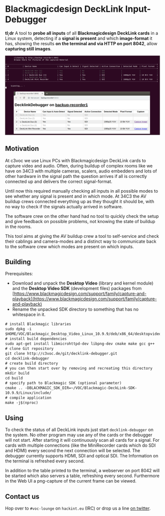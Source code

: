# Blackmagicdesign DeckLink Input-Debugger
**tl;dr** A tool to **probe all inputs** of all **Blackmagicdesign DeckLink cards** in a Linux system, detecting if a **signal is present** and which **image-format** it has, showing the results **on the terminal and via HTTP on port 8042**, allow **capturing still images**.

![Screenhot of the running tool, showing its terminal-output as well as the Web-GUI](screenshot.png)

## Motivation
At c3voc we use Linux PCs with Blackmagicdesign DeckLink cards to capture video and audio. Often, during buildup of complex rooms like we have on 34C3 with multiple cameras, scalers, audio embedders and lots of other hardware in the signal path the question arrives if all is correctly connected up and delivers the correct signal-format.

Until now this required manually checking all inputs in all possible modes to see whether any signal is present and in which mode. At 34C3 the AV buildup crews connected everything up as they thought it should be, with no way to check if the signals actually arrived in software.

The software crew on the other hand had no tool to quickly check the setup and give feedback on possible problems, not knowing the state of buildup in the rooms.

This tool aims at giving the AV buildup crew a tool to self-service and check their cablings and camera-modes and a distinct way to communicate back to the software crew which modes are present on which inputs.

## Building
Prerequisites:
- Download and unpack the **Desktop Video** (library and kernel module) and the **Desktop Video SDK** (development files) packages from [https://www.blackmagicdesign.com/support/family/capture-and-playback](https://www.blackmagicdesign.com/support/family/capture-and-playback)
- Rename the unpacked SDK directory to something that has no whitespace in it.

```
# install Blackmagic libraries
sudo dpkg -i $HOME/VOC/Blackmagic_Desktop_Video_Linux_10.9.9/deb/x86_64/desktopvideo_10.9.9a4_amd64.deb
# install build dependencies
sudo apt-get install libmicrohttpd-dev libpng-dev cmake make gcc g++
# clone Git repository
git clone http://c3voc.de/git/decklink-debugger.git
cd decklink-debugger
# create build directory
# you can then start over by removing and recreating this directory
mkdir build
cd build
# specify path to Blackmagic SDK (optional parameter)
cmake .. -DBLACKMAGIC_SDK_DIR=~/VOC/Blackmagic-DeckLink-SDK-10.9.9/Linux/include/
# compile application
make -j$(nproc)
```

## Using
To check the status of all DeckLink inputs just start `decklink-debugger` on the system. No other program may use any of the cards or the debugger will not start. After starting it will continuously scan all cards for a signal. For cards with multiple connections (like the MiniRecorder cards which do SDI and HDMI) every second the next connection will be selected. The debugger currently supports HDMI, SDI and optical SDI. The Information on the terminal is refreshed every second.

In addition to the table printed to the terminal, a webserver on port 8042 will be started which also servers a table, refreshing every second. Furthermore in the Web UI a png-capture of the current frame can be viewed.

## Contact us
Hop over to `#voc-lounge` on `hackint.eu` (IRC) or drop us a line [on twitter](https://twitter.com/c3voc).
